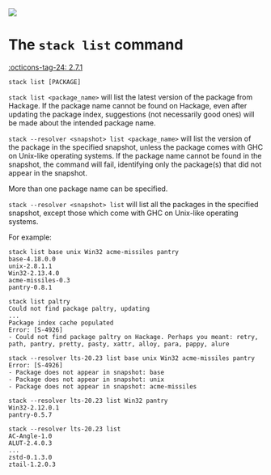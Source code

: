 <div class="hidden-warning"><a href="https://docs.haskellstack.org/"><img src="https://cdn.jsdelivr.net/gh/commercialhaskell/stack/doc/img/hidden-warning.svg"></a></div>

# The `stack list` command

[:octicons-tag-24: 2.7.1](https://github.com/commercialhaskell/stack/releases/tag/v2.7.1)

~~~text
stack list [PACKAGE]
~~~

`stack list <package_name>` will list the latest version of the package from
Hackage. If the package name cannot be found on Hackage, even after updating the
package index, suggestions (not necessarily good ones) will be made about the
intended package name.

`stack --resolver <snapshot> list <package_name>` will list the version of the
package in the specified snapshot, unless the package comes with GHC on
Unix-like operating systems. If the package name cannot be found in the
snapshot, the command will fail, identifying only the package(s) that did not
appear in the snapshot.

More than one package name can be specified.

`stack --resolver <snapshot> list` will list all the packages in the specified
snapshot, except those which come with GHC on Unix-like operating systems.

For example:

~~~text
stack list base unix Win32 acme-missiles pantry
base-4.18.0.0
unix-2.8.1.1
Win32-2.13.4.0
acme-missiles-0.3
pantry-0.8.1

stack list paltry
Could not find package paltry, updating
...
Package index cache populated
Error: [S-4926]
- Could not find package paltry on Hackage. Perhaps you meant: retry, path, pantry, pretty, pasty, xattr, alloy, para, pappy, alure

stack --resolver lts-20.23 list base unix Win32 acme-missiles pantry
Error: [S-4926]
- Package does not appear in snapshot: base
- Package does not appear in snapshot: unix
- Package does not appear in snapshot: acme-missiles

stack --resolver lts-20.23 list Win32 pantry
Win32-2.12.0.1
pantry-0.5.7

stack --resolver lts-20.23 list
AC-Angle-1.0
ALUT-2.4.0.3
...
zstd-0.1.3.0
ztail-1.2.0.3
~~~
